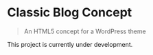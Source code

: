 # Classic Blog Concept
> An HTML5 concept for a WordPress theme

This project is currently under development.
